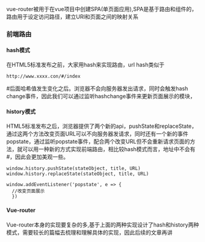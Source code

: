 vue-router被用于在vue项目中创建SPA(单页面应用),SPA是基于路由和组件的，路由用于设定访问路径，建立URl和页面之间的映射关系

### 前端路由

#### hash模式
在HTML5标准发布之前，大家用hash来实现路由，url hash类似于

```
http://www.xxxx.con/#/index

```

#后面哈希值发生变化之后。浏览器不会向服务器发出请求，同时会触发hash change事件，因此我们可以通过监听hashchange事件来更新页面展示的模块，


#### history模式

HTML5标准发布之后，浏览器提供了两个新的api，pushState和replaceState，通过这两个方法改变页面URL可以不向服务器发请求，同时还有一个新的事件popstate，通过监听popstate事件，配合两个改变URL但不会重新请求页面的方法，就可以用一种新的方式实现前端路由，相比较hash模式而言，地址中不会有#，因此会更加美观一些。

```
window.history.pushState(stateObject, title, URL)
window.history.replaceState(stateObject, title, URL)

window.addEventListener('popstate', e => {
  //改变页面展示
  })

```
#### Vue-router

Vue-router本身的实现要复杂的多,基于上面的两种实现设计了hash和history两种模式，需要较长的篇幅去梳理和理解具体的实现，因此后续的文章再讲
